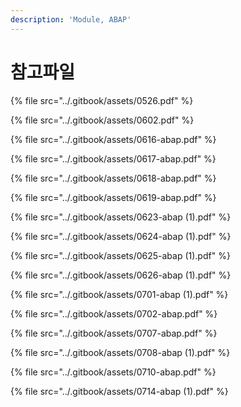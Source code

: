 ```yaml
---
description: 'Module, ABAP'
---
```


# 참고파일



{% file src="../.gitbook/assets/0526.pdf" %}

{% file src="../.gitbook/assets/0602.pdf" %}

{% file src="../.gitbook/assets/0616-abap.pdf" %}

{% file src="../.gitbook/assets/0617-abap.pdf" %}

{% file src="../.gitbook/assets/0618-abap.pdf" %}

{% file src="../.gitbook/assets/0619-abap.pdf" %}

{% file src="../.gitbook/assets/0623-abap \(1\).pdf" %}

{% file src="../.gitbook/assets/0624-abap \(1\).pdf" %}

{% file src="../.gitbook/assets/0625-abap \(1\).pdf" %}

{% file src="../.gitbook/assets/0626-abap \(1\).pdf" %}

{% file src="../.gitbook/assets/0701-abap \(1\).pdf" %}

{% file src="../.gitbook/assets/0702-abap.pdf" %}

{% file src="../.gitbook/assets/0707-abap.pdf" %}

{% file src="../.gitbook/assets/0708-abap \(1\).pdf" %}

{% file src="../.gitbook/assets/0710-abap.pdf" %}

{% file src="../.gitbook/assets/0714-abap \(1\).pdf" %}

